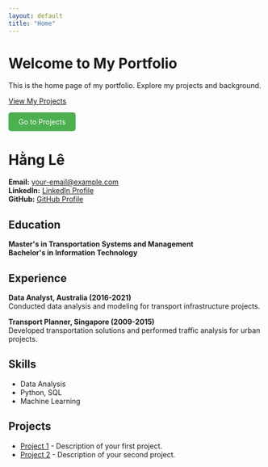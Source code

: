 ```yaml
---
layout: default
title: "Home"
---
```

# Welcome to My Portfolio

This is the home page of my portfolio. Explore my projects and background.

[View My Projects](./projects) <!-- This is a text link -->

<!-- Button-style link -->
<a href="./projects" style="display:inline-block; background-color:#4CAF50; color:white; padding: 10px 20px; text-align:center; text-decoration:none; border-radius:5px;">Go to Projects</a>

# Hằng Lê
**Email:** your-email@example.com  
**LinkedIn:** [LinkedIn Profile](https://www.linkedin.com/in/hang-le-194b21b9/)  
**GitHub:** [GitHub Profile](https://github.com/hanglttAU)

## Education
**Master's in Transportation Systems and Management**  
**Bachelor's in Information Technology**

## Experience
**Data Analyst, Australia (2016-2021)**  
Conducted data analysis and modeling for transport infrastructure projects.

**Transport Planner, Singapore (2009-2015)**  
Developed transportation solutions and performed traffic analysis for urban projects.

## Skills
- Data Analysis
- Python, SQL
- Machine Learning

## Projects
- [Project 1](project-link) - Description of your first project.
- [Project 2](project-link) - Description of your second project.
